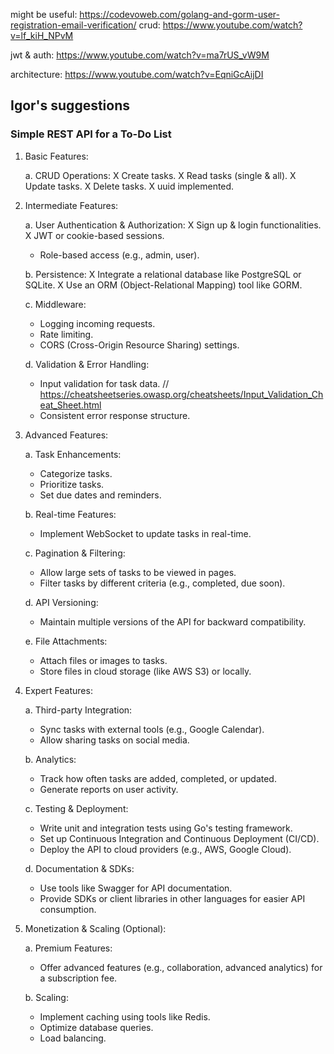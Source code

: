 might be useful: 
https://codevoweb.com/golang-and-gorm-user-registration-email-verification/
crud:
https://www.youtube.com/watch?v=lf_kiH_NPvM

jwt & auth:
https://www.youtube.com/watch?v=ma7rUS_vW9M

architecture: 
https://www.youtube.com/watch?v=EqniGcAijDI
## Igor's suggestions
### Simple REST API for a To-Do List

1. Basic Features:

    a. CRUD Operations:
    X Create tasks. 
    X Read tasks (single & all).
    X Update tasks.
    X Delete tasks.
    X uuid implemented.

2. Intermediate Features:

    a. User Authentication & Authorization:
    X Sign up & login functionalities.
    X JWT or cookie-based sessions.
    - Role-based access (e.g., admin, user).

    b. Persistence:
    X Integrate a relational database like PostgreSQL or SQLite.
    X Use an ORM (Object-Relational Mapping) tool like GORM.

    c. Middleware:
    - Logging incoming requests.
    - Rate limiting.
    - CORS (Cross-Origin Resource Sharing) settings.

    d. Validation & Error Handling:
    - Input validation for task data. // https://cheatsheetseries.owasp.org/cheatsheets/Input_Validation_Cheat_Sheet.html
    - Consistent error response structure.

3. Advanced Features:

    a. Task Enhancements:
    - Categorize tasks.
    - Prioritize tasks.
    - Set due dates and reminders.

    b. Real-time Features:
    - Implement WebSocket to update tasks in real-time.

    c. Pagination & Filtering:
    - Allow large sets of tasks to be viewed in pages.
    - Filter tasks by different criteria (e.g., completed, due soon).

    d. API Versioning:
    - Maintain multiple versions of the API for backward compatibility.

    e. File Attachments:
    - Attach files or images to tasks.
    - Store files in cloud storage (like AWS S3) or locally.

4. Expert Features:

    a. Third-party Integration:
    - Sync tasks with external tools (e.g., Google Calendar).
    - Allow sharing tasks on social media.

    b. Analytics:
    - Track how often tasks are added, completed, or updated.
    - Generate reports on user activity.

    c. Testing & Deployment:
    - Write unit and integration tests using Go's testing framework.
    - Set up Continuous Integration and Continuous Deployment (CI/CD).
    - Deploy the API to cloud providers (e.g., AWS, Google Cloud).

    d. Documentation & SDKs:
    - Use tools like Swagger for API documentation.
    - Provide SDKs or client libraries in other languages for easier API consumption.

5. Monetization & Scaling (Optional):
    
    a. Premium Features:
    - Offer advanced features (e.g., collaboration, advanced analytics) for a subscription fee.

    b. Scaling:
    - Implement caching using tools like Redis.
    - Optimize database queries.
    - Load balancing.
